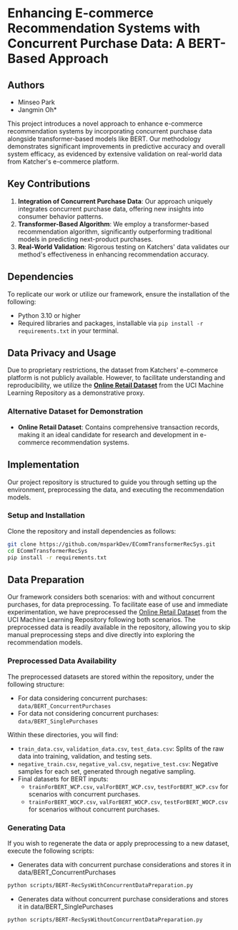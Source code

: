 # Enhancing E-commerce Recommendation Systems with Concurrent Purchase Data: A BERT-Based Approach

## Authors
- Minseo Park
- Jangmin Oh*

This project introduces a novel approach to enhance e-commerce recommendation systems by incorporating concurrent purchase data alongside transformer-based models like BERT. Our methodology demonstrates significant improvements in predictive accuracy and overall system efficacy, as evidenced by extensive validation on real-world data from Katcher's e-commerce platform.

## Key Contributions
1. **Integration of Concurrent Purchase Data**: Our approach uniquely integrates concurrent purchase data, offering new insights into consumer behavior patterns.
2. **Transformer-Based Algorithm**: We employ a transformer-based recommendation algorithm, significantly outperforming traditional models in predicting next-product purchases.
3. **Real-World Validation**: Rigorous testing on Katchers' data validates our method's effectiveness in enhancing recommendation accuracy.

## Dependencies
To replicate our work or utilize our framework, ensure the installation of the following:
- Python 3.10 or higher
- Required libraries and packages, installable via `pip install -r requirements.txt` in your terminal.

## Data Privacy and Usage
Due to proprietary restrictions, the dataset from Katchers' e-commerce platform is not publicly available. However, to facilitate understanding and reproducibility, we utilize the [**Online Retail Dataset**](https://archive.ics.uci.edu/ml/datasets/Online+Retail) from the UCI Machine Learning Repository as a demonstrative proxy.

### Alternative Dataset for Demonstration
- **Online Retail Dataset**: Contains comprehensive transaction records, making it an ideal candidate for research and development in e-commerce recommendation systems.

## Implementation
Our project repository is structured to guide you through setting up the environment, preprocessing the data, and executing the recommendation models.

### Setup and Installation
Clone the repository and install dependencies as follows:
```bash
git clone https://github.com/msparkDev/ECommTransformerRecSys.git
cd ECommTransformerRecSys
pip install -r requirements.txt
```

## Data Preparation
Our framework considers both scenarios: with and without concurrent purchases, for data preprocessing. To facilitate ease of use and immediate experimentation, we have preprocessed the [Online Retail Dataset](https://archive.ics.uci.edu/ml/datasets/Online+Retail) from the UCI Machine Learning Repository following both scenarios. The preprocessed data is readily available in the repository, allowing you to skip manual preprocessing steps and dive directly into exploring the recommendation models.

### Preprocessed Data Availability
The preprocessed datasets are stored within the repository, under the following structure:
- For data considering concurrent purchases: `data/BERT_ConcurrentPurchases`
- For data not considering concurrent purchases: `data/BERT_SinglePurchases`

Within these directories, you will find:
- `train_data.csv`, `validation_data.csv`, `test_data.csv`: Splits of the raw data into training, validation, and testing sets.
- `negative_train.csv`, `negative_val.csv`, `negative_test.csv`: Negative samples for each set, generated through negative sampling.
- Final datasets for BERT inputs:
  - `trainForBERT_WCP.csv`, `valForBERT_WCP.csv`, `testForBERT_WCP.csv` for scenarios with concurrent purchases.
  - `trainForBERT_WOCP.csv`, `valForBERT_WOCP.csv`, `testForBERT_WOCP.csv` for scenarios without concurrent purchases.

### Generating Data
If you wish to regenerate the data or apply preprocessing to a new dataset, execute the following scripts:

- Generates data with concurrent purchase considerations and stores it in data/BERT_ConcurrentPurchases
```bash
python scripts/BERT-RecSysWithConcurrentDataPreparation.py
```

- Generates data without concurrent purchase considerations and stores it in data/BERT_SinglePurchases
```bash
python scripts/BERT-RecSysWithoutConcurrentDataPreparation.py
```


